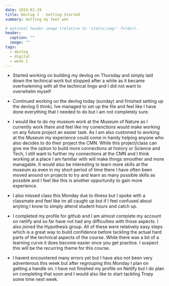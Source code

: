 ```yaml
---
date: 2019-01-19
title: Devlog 1 - Getting Started
summary: Getting my feet wet

# optional header image (relative to 'static/img/' folder).
header:
  caption: ""
  image: ""
tags:
  - devlog
  - digital
  - week 1
---
```

* Started working on building my devlog on Thursday and simply laid down the techincal work but stopped after a while as it became overhwleming with all the techincal lingo and I did not want to overwhelm myself 

* Continued working on the devlog today (sunday) and finished setting up the devlog (I think). Ive managed to set up the file and feel like I have done everything that I needed to do but I am not completely sure.

* I would like to do my museum work at the Museum of Nature as I currently work there and feel like my conenctions would make working on any future project an easier task. As I am also customed to working at the Museum my experience could come in handy helping anyone who also decides to do their project the CMN. While this project/class can give me the option to build more connections at history or Science and Tech, I still want to further my connections at the CMN and I think working at a place I am familiar with will make things smoother and more managable. It would also be interesting to learn more skills at the museum as even in my short period of time there I have often been moved around on projects to try and learn as many possible skills as possible and I feel like this is another opportunity to gain more experience.

* I also missed class this Monday due to illness but I spoke with a classmate and feel like im all caught up but if I feel confused about anyting I know to simply attend student hours and catch up.

* I completed my profile for github and I am almost complete my account on netlify and so far have not had any difficulties with those aspects. I also joined the Hypothesis group. All of these were relatively easy steps which is a great way to build confidence before tackling the actual hard parts of the technical aspects of the course. While there was a bit of a learning curve it does become easier once you get practice. I suspect this will be the recurring theme for this course.

* I havent encountered many errors yet but I have also not been very adventerous this week but after regrouping this Monday I plan on getting a handle on. I have not finished my profile on Netlify but I do plan on completing that soon and I would also like to start tackling Tropy some time next week.  
